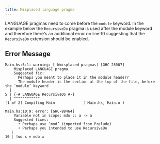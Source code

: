 ```yaml
---
title: Misplaced language pragma
---
```


LANGUAGE pragmas need to come before the `module` keyword.
In the example below the `RecursiveDo` pragma is used after the module keyword and therefore there's an additional error on line 10 suggesting that the `RecursiveDo` extension should be enabled.

## Error Message
```
Main.hs:5:1: warning: [-Wmisplaced-pragmas] [GHC-28007]
    Misplaced LANGUAGE pragma
    Suggested fix:
      Perhaps you meant to place it in the module header?
      The module header is the section at the top of the file, before the ‘module’ keyword
  |
5 | {-# LANGUAGE RecursiveDo #-}
  | ^^^^^^^^^^^^
[1 of 2] Compiling Main             ( Main.hs, Main.o )

Main.hs:10:9: error: [GHC-88464]
    Variable not in scope: mdo :: a -> a
    Suggested fixes:
      • Perhaps use ‘mod’ (imported from Prelude)
      • Perhaps you intended to use RecursiveDo
   |
10 | foo x = mdo x

```
